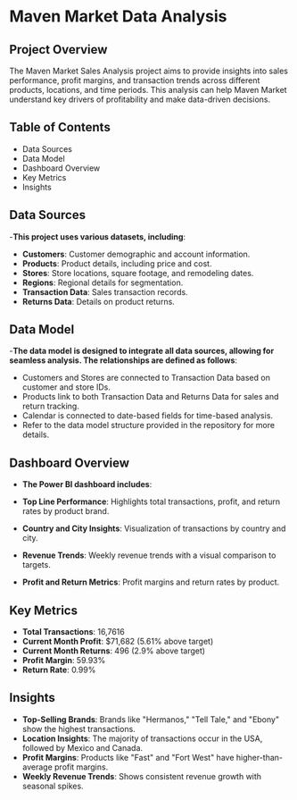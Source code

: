# Maven Market Data Analysis

## Project Overview

The Maven Market Sales Analysis project aims to provide insights into sales performance, profit margins, and transaction trends across different products, locations, and time periods. This analysis can help Maven Market understand key drivers of profitability and make data-driven decisions.

## Table of Contents

- Data Sources
- Data Model
- Dashboard Overview
- Key Metrics
- Insights

## Data Sources

-**This project uses various datasets, including**:

- **Customers**: Customer demographic and account information.
- **Products**: Product details, including price and cost.
- **Stores**: Store locations, square footage, and remodeling dates.
- **Regions**: Regional details for segmentation.
- **Transaction Data**: Sales transaction records.
- **Returns Data**: Details on product returns.

## Data Model

-**The data model is designed to integrate all data sources, allowing for seamless analysis. The relationships are defined as follows**:

- Customers and Stores are connected to Transaction Data based on customer and store IDs.
- Products link to both Transaction Data and Returns Data for sales and return tracking.
- Calendar is connected to date-based fields for time-based analysis.
- Refer to the data model structure provided in the repository for more details.

## Dashboard Overview

- **The Power BI dashboard includes**:

- **Top Line Performance**: Highlights total transactions, profit, and return rates by product brand.
- **Country and City Insights**: Visualization of transactions by country and city.
- **Revenue Trends**: Weekly revenue trends with a visual comparison to targets.
- **Profit and Return Metrics**: Profit margins and return rates by product.

## Key Metrics

- **Total Transactions**: 16,7616
- **Current Month Profit**: $71,682 (5.61% above target)
- **Current Month Returns**: 496 (2.9% above target)
- **Profit Margin**: 59.93%
- **Return Rate**: 0.99%

## Insights

- **Top-Selling Brands**: Brands like "Hermanos," "Tell Tale," and "Ebony" show the highest transactions.
- **Location Insights**: The majority of transactions occur in the USA, followed by Mexico and Canada.
- **Profit Margins**: Products like "Fast" and "Fort West" have higher-than-average profit margins.
- **Weekly Revenue Trends**: Shows consistent revenue growth with seasonal spikes.




